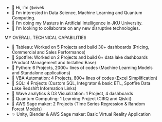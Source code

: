 - 👋 Hi, I’m @vivek
- 👀 I’m interested in Data Science, Machine Learning and Quantum Computing. 
- 🌱 I’m doing my Masters in Artificial Intelligence in JKU University. 
- 💞️ I’m looking to collaborate on any new disruptive technologies. 


MY OVERALL TECHNICAL CAPABILITIES
-	👋 Tableau: Worked on 5 Projects and build 30+ dashboards (Pricing, Commercial and Sales Performance)
- 👀 Spotfire: Worked on 2 Projects and build 6+ data lake dashboards (Product Management and Installed Base)
-	🌱 Python: 6 Projects, 2000+ lines of codes (Machine Learning Models and Standalone applications)
-	💞️ VBA Automation: 4 Projects, 800+ lines of codes (Excel Simplification)
-	👋 SQL: 4 Projects (Custom SQL, Integrator & basic ETL, Spotfire Data Lake Redshift Information Links) 
-	👀 Wave analytics & D3 Visualization: 1 Project, 4 dashboards
-	🌱 Quantum Computing: 1 Learning Project (CIRQ and Qiskit)
-	💞️ AWS Sage maker: 2 Projects (Time Series Regression & Random Forest Models)
-	✨ Unity, Blender & AWS Sage maker: Basic Virtual Reality Application 


<!---
vivekanandpkr/vivekanandpkr is a ✨ special ✨ repository because its `README.md` (this file) appears on your GitHub profile.
You can click the Preview link to take a look at your changes.
--->

